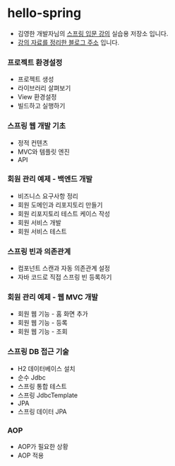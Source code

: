 # hello-spring
- 김영한 개발자님의 [스프링 입문 강의](https://www.inflearn.com/course/스프링-입문-스프링부트#) 실습용 저장소 입니다.<br>
- [강의 자료를 정리한 블로그 주소](https://velog.io/@heewonim/series/%EC%8A%A4%ED%94%84%EB%A7%81-%EC%9E%85%EB%AC%B8-%EA%B0%95%EC%9D%98-%EC%A0%95%EB%A6%AC) 입니다.

### 프로젝트 환경설정
- 프로젝트 생성
- 라이브러리 살펴보기
- View 환경설정
- 빌드하고 실행하기

### 스프링 웹 개발 기초
- 정적 컨텐츠
- MVC와 템플릿 엔진
- API

### 회원 관리 예제 - 백엔드 개발
- 비즈니스 요구사항 정리
- 회원 도메인과 리포지토리 만들기
- 회원 리포지토리 테스트 케이스 작성
- 회원 서비스 개발
- 회원 서비스 테스트

### 스프링 빈과 의존관계
- 컴포넌트 스캔과 자동 의존관계 설정
- 자바 코드로 직접 스프링 빈 등록하기

### 회원 관리 예제 - 웹 MVC 개발
- 회원 웹 기능 - 홈 화면 추가
- 회원 웹 기능 - 등록
- 회원 웹 기능 - 조회

### 스프링 DB 접근 기술
- H2 데이터베이스 설치
- 순수 Jdbc
- 스프링 통합 테스트
- 스프링 JdbcTemplate
- JPA
- 스프링 데이터 JPA

### AOP
- AOP가 필요한 상황
- AOP 적용
